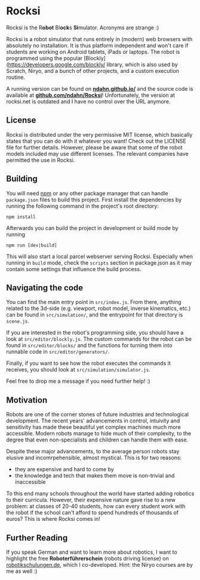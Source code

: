 # Rocksi
Rocksi is the R**obot** Bl**ock**s **Si**mulator. Acronyms are strange :)

Rocksi is a robot simulator that runs entirely in (modern) web browsers with absolutely no installation. It is thus platform independent and won't care if students are working on Android tablets, iPads or laptops. The robot is programmed using the popular [Blockly](https://developers.google.com/blockly/ library, which is also used by Scratch, Niryo, and a bunch of other projects, and a custom execution routine. 

A running version can be found on **[ndahn.github.io/](https://ndahn.github.io/)** and the source code is available at **[github.com/ndahn/Rocksi](https://github.com/ndahn/Rocksi)**! Unfortunately, the version at rocksi.net is outdated and I have no control over the URL anymore.


## License
Rocksi is distributed under the very permissive MIT license, which basically states that you can do with it whatever you want! Check out the LICENSE file for further details. However, please be aware that some of the robot models included may use different licenses. The relevant companies have permitted the use in Rocksi.


## Building
You will need [npm](https://www.npmjs.com/) or any other package manager that can handle `package.json` files to build this project. First install the dependencies by running the following command in the project's root directory:
```
npm install
```

Afterwards you can build the project in development or build mode by running
```
npm run [dev|build]
```

This will also start a local parcel webserver serving Rocksi. Especially when running in `build` mode, check the `scripts` section in package.json as it may contain some settings that influence the build process.


## Navigating the code
You can find the main entry point in `src/index.js`. From there, anything related to the 3d-side (e.g. viewport, robot model, inverse kinematics, etc.) can be found in `src/simulation/`, and the entrypoint for that directory is `scene.js`. 

If you are interested in the robot's programming side, you should have a look at `src/editor/blockly.js`. The custom commands for the robot can be found in `src/editor/blocks/` and the functions for turning them into runnable code in `src/editor/generators/`. 

Finally, if you want to see how the robot executes the commands it receives, you should look at `src/simulation/simulator.js`. 

Feel free to drop me a message if you need further help! :)


## Motivation
Robots are one of the corner stones of future industries and technological development. The recent years' advancements in control, intuivity and sensitivity has made these beautiful yet complex machines much more accessible. Modern robots manage to hide much of their complexity, to the degree that even non-specialists and children can handle them with ease. 

Despite these major advancements, to the average person robots stay elusive and incomrpehensible, almost mystical. This is for two reasons:
* they are expensive and hard to come by
* the knowledge and tech that makes them move is non-trivial and inaccessible

To this end many schools throughout the world have started adding robotics to their curricula. However, their expensive nature gave rise to a new problem: at classes of 20-40 students, how can every student work with the robot if the school can't afford to spend hundreds of thousands of euros? This is where Rocksi comes in!


## Further Reading
If you speak German and want to learn more about robotics, I want to highlight the free **Roboterführerschein** (robots driving license) on [robotikschulungen.de](https://robotikschulungen.de), which I co-developed. Hint: the Niryo courses are by me as well :)
